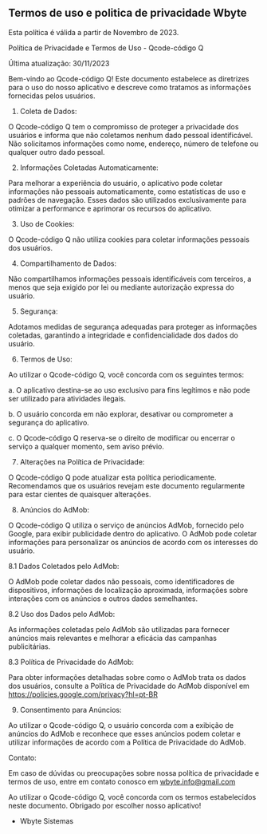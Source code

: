 ## Termos de uso e politica de privacidade Wbyte

Esta política é válida a partir de Novembro de 2023.

Política de Privacidade e Termos de Uso - Qcode-código Q

Última atualização: 30/11/2023

Bem-vindo ao Qcode-código Q! Este documento estabelece as diretrizes para o uso do nosso aplicativo e descreve como tratamos as informações fornecidas pelos usuários.

1. Coleta de Dados:

O Qcode-código Q tem o compromisso de proteger a privacidade dos usuários e informa que não coletamos nenhum dado pessoal identificável. Não solicitamos informações como nome, endereço, número de telefone ou qualquer outro dado pessoal.

2. Informações Coletadas Automaticamente:

Para melhorar a experiência do usuário, o aplicativo pode coletar informações não pessoais automaticamente, como estatísticas de uso e padrões de navegação. Esses dados são utilizados exclusivamente para otimizar a performance e aprimorar os recursos do aplicativo.

3. Uso de Cookies:

O Qcode-código Q não utiliza cookies para coletar informações pessoais dos usuários.

4. Compartilhamento de Dados:

Não compartilhamos informações pessoais identificáveis com terceiros, a menos que seja exigido por lei ou mediante autorização expressa do usuário.

5. Segurança:

Adotamos medidas de segurança adequadas para proteger as informações coletadas, garantindo a integridade e confidencialidade dos dados do usuário.

6. Termos de Uso:

Ao utilizar o Qcode-código Q, você concorda com os seguintes termos:

a. O aplicativo destina-se ao uso exclusivo para fins legítimos e não pode ser utilizado para atividades ilegais.

b. O usuário concorda em não explorar, desativar ou comprometer a segurança do aplicativo.

c. O Qcode-código Q reserva-se o direito de modificar ou encerrar o serviço a qualquer momento, sem aviso prévio.

7. Alterações na Política de Privacidade:

O Qcode-código Q pode atualizar esta política periodicamente. Recomendamos que os usuários revejam este documento regularmente para estar cientes de quaisquer alterações.

8. Anúncios do AdMob:

O Qcode-código Q utiliza o serviço de anúncios AdMob, fornecido pelo Google, para exibir publicidade dentro do aplicativo. O AdMob pode coletar informações para personalizar os anúncios de acordo com os interesses do usuário.

8.1 Dados Coletados pelo AdMob:

O AdMob pode coletar dados não pessoais, como identificadores de dispositivos, informações de localização aproximada, informações sobre interações com os anúncios e outros dados semelhantes.

8.2 Uso dos Dados pelo AdMob:

As informações coletadas pelo AdMob são utilizadas para fornecer anúncios mais relevantes e melhorar a eficácia das campanhas publicitárias.

8.3 Política de Privacidade do AdMob:

Para obter informações detalhadas sobre como o AdMob trata os dados dos usuários, consulte a Política de Privacidade do AdMob disponível em https://policies.google.com/privacy?hl=pt-BR

9. Consentimento para Anúncios:

Ao utilizar o Qcode-código Q, o usuário concorda com a exibição de anúncios do AdMob e reconhece que esses anúncios podem coletar e utilizar informações de acordo com a Política de Privacidade do AdMob.

Contato:

Em caso de dúvidas ou preocupações sobre nossa política de privacidade e termos de uso, entre em contato conosco em wbyte.info@gmail.com

Ao utilizar o Qcode-código Q, você concorda com os termos estabelecidos neste documento. Obrigado por escolher nosso aplicativo!

- Wbyte Sistemas


